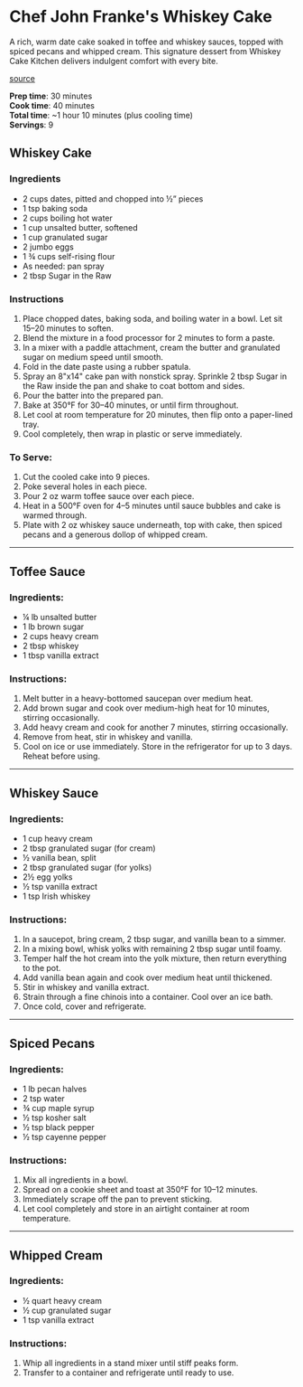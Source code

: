 # Chef John Franke's Whiskey Cake

A rich, warm date cake soaked in toffee and whiskey sauces, topped with spiced pecans and whipped cream. This signature dessert from Whiskey Cake Kitchen delivers indulgent comfort with every bite.

[source](https://www.nbcdfw.com/about-nbc-5/community/chef-john-frankes-recipe/1942839/)

**Prep time**: 30 minutes  
**Cook time**: 40 minutes  
**Total time**: ~1 hour 10 minutes (plus cooling time)  
**Servings**: 9

## Whiskey Cake

### Ingredients
- 2 cups dates, pitted and chopped into ½” pieces
- 1 tsp baking soda
- 2 cups boiling hot water
- 1 cup unsalted butter, softened
- 1 cup granulated sugar
- 2 jumbo eggs
- 1 ¾ cups self-rising flour
- As needed: pan spray
- 2 tbsp Sugar in the Raw

### Instructions
1. Place chopped dates, baking soda, and boiling water in a bowl. Let sit 15–20 minutes to soften.
2. Blend the mixture in a food processor for 2 minutes to form a paste.
3. In a mixer with a paddle attachment, cream the butter and granulated sugar on medium speed until smooth.
4. Fold in the date paste using a rubber spatula.
5. Spray an 8"x14" cake pan with nonstick spray. Sprinkle 2 tbsp Sugar in the Raw inside the pan and shake to coat bottom and sides.
6. Pour the batter into the prepared pan.
7. Bake at 350°F for 30–40 minutes, or until firm throughout.
8. Let cool at room temperature for 20 minutes, then flip onto a paper-lined tray.
9. Cool completely, then wrap in plastic or serve immediately.

### To Serve:
1. Cut the cooled cake into 9 pieces.
2. Poke several holes in each piece.
3. Pour 2 oz warm toffee sauce over each piece.
4. Heat in a 500°F oven for 4–5 minutes until sauce bubbles and cake is warmed through.
5. Plate with 2 oz whiskey sauce underneath, top with cake, then spiced pecans and a generous dollop of whipped cream.

---

## Toffee Sauce

### Ingredients:
- ¼ lb unsalted butter
- 1 lb brown sugar
- 2 cups heavy cream
- 2 tbsp whiskey
- 1 tbsp vanilla extract

### Instructions:
1. Melt butter in a heavy-bottomed saucepan over medium heat.
2. Add brown sugar and cook over medium-high heat for 10 minutes, stirring occasionally.
3. Add heavy cream and cook for another 7 minutes, stirring occasionally.
4. Remove from heat, stir in whiskey and vanilla.
5. Cool on ice or use immediately. Store in the refrigerator for up to 3 days. Reheat before using.

---

## Whiskey Sauce

### Ingredients:
- 1 cup heavy cream
- 2 tbsp granulated sugar (for cream)
- ½ vanilla bean, split
- 2 tbsp granulated sugar (for yolks)
- 2½ egg yolks
- ½ tsp vanilla extract
- 1 tsp Irish whiskey

### Instructions:
1. In a saucepot, bring cream, 2 tbsp sugar, and vanilla bean to a simmer.
2. In a mixing bowl, whisk yolks with remaining 2 tbsp sugar until foamy.
3. Temper half the hot cream into the yolk mixture, then return everything to the pot.
4. Add vanilla bean again and cook over medium heat until thickened.
5. Stir in whiskey and vanilla extract.
6. Strain through a fine chinois into a container. Cool over an ice bath.
7. Once cold, cover and refrigerate.

---

## Spiced Pecans

### Ingredients:
- 1 lb pecan halves
- 2 tsp water
- ¾ cup maple syrup
- ½ tsp kosher salt
- ½ tsp black pepper
- ½ tsp cayenne pepper

### Instructions:
1. Mix all ingredients in a bowl.
2. Spread on a cookie sheet and toast at 350°F for 10–12 minutes.
3. Immediately scrape off the pan to prevent sticking.
4. Let cool completely and store in an airtight container at room temperature.

---

## Whipped Cream

### Ingredients:
- ½ quart heavy cream
- ½ cup granulated sugar
- 1 tsp vanilla extract

### Instructions:
1. Whip all ingredients in a stand mixer until stiff peaks form.
2. Transfer to a container and refrigerate until ready to use.
